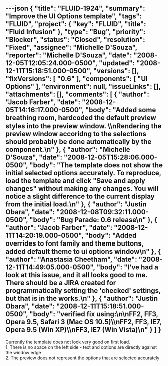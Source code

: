 ---json
{
  "title": "FLUID-1924",
  "summary": "Improve the UI Options template",
  "tags": "FLUID",
  "project": {
    "key": "FLUID",
    "title": "Fluid Infusion"
  },
  "type": "Bug",
  "priority": "Blocker",
  "status": "Closed",
  "resolution": "Fixed",
  "assignee": "Michelle D'Souza",
  "reporter": "Michelle D'Souza",
  "date": "2008-12-05T12:05:24.000-0500",
  "updated": "2008-12-11T15:18:51.000-0500",
  "versions": [],
  "fixVersions": [
    "0.6"
  ],
  "components": [
    "UI Options"
  ],
  "environment": null,
  "issueLinks": [],
  "attachments": [],
  "comments": [
    {
      "author": "Jacob Farber",
      "date": "2008-12-05T14:16:17.000-0500",
      "body": "Added some breathing room, hardcoded the default preview styles into the preview window. \\\nRendering the preview window accoridng to the selections should probably be done automatically by the component.\n"
    },
    {
      "author": "Michelle D'Souza",
      "date": "2008-12-05T15:28:06.000-0500",
      "body": "The template does not show the initial selected options accurately. To reproduce, load the template and click \"Save and apply changes\" without making any changes. You will notice a slight difference to the current display from the initial load.\n"
    },
    {
      "author": "Justin Obara",
      "date": "2008-12-08T09:32:11.000-0500",
      "body": "Bug Parade: 0.6 release\n"
    },
    {
      "author": "Jacob Farber",
      "date": "2008-12-11T14:20:19.000-0500",
      "body": "Added overrides to font family and theme buttons, added default theme to ui options window\n"
    },
    {
      "author": "Anastasia Cheetham",
      "date": "2008-12-11T14:49:05.000-0500",
      "body": "I've had a look at this issue, and it all looks good to me. There should be a JIRA created for programmatically setting the 'checked' settings, but that is in the works.\n"
    },
    {
      "author": "Justin Obara",
      "date": "2008-12-11T15:18:51.000-0500",
      "body": "verified fix using:\n\nFF2, FF3, Opera 9.5, Safari 3 (Mac OS 10.5)\\\nFF2, FF3, IE7, Opera 9.5 (Win XP)\\\nFF3, IE7 (Win Vista)\n"
    }
  ]
}
---
Currently the template does not look very good on first load. \
1\. There is no space on the left side - text and options are directly against the window edge\
2\. The preview does not represent the options that are selected accurately

        